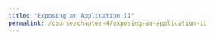 ```yaml
---
title: "Exposing an Application II"
permalink: /course/chapter-4/exposing-an-application-ii
---
```

